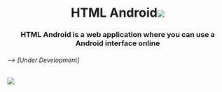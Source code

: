 <h1 align="center"> HTML Android<img src="https://img.icons8.com/color/25/000000/android-os.png"/> </h1>
<h3 align="center"> HTML Android is a web application where you can use a Android interface online </h3>
<h6> --> [Under Development] </h6>
<img src="https://user-images.githubusercontent.com/87514488/136425523-64c67986-dcde-43d9-8cbb-a5c0bf43662c.png">
